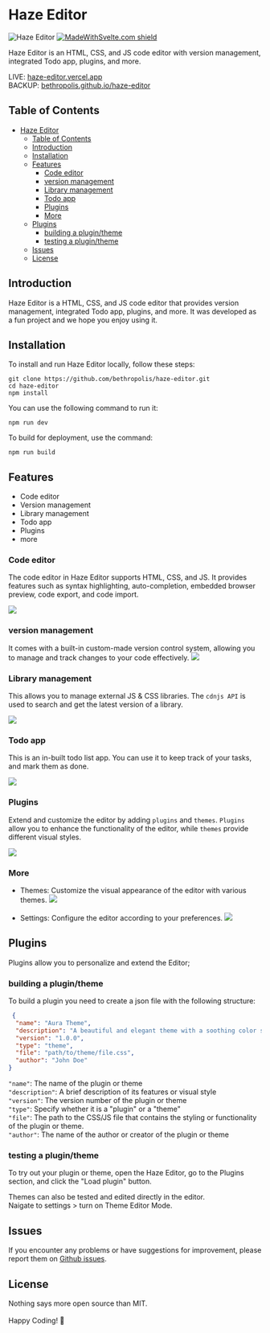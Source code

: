 # Haze Editor
![Haze Editor](githubassets/haze.png)
[![MadeWithSvelte.com shield](https://madewithsvelte.com/storage/repo-shields/4519-shield.svg)](https://madewithsvelte.com/p/haze-editor/shield-link)


Haze Editor is an HTML, CSS, and JS code editor with version management, integrated Todo app, plugins, and more.

LIVE: [haze-editor.vercel.app](https://haze-editor.vercel.app) <br>
BACKUP: [bethropolis.github.io/haze-editor](https://bethropolis.github.io/haze-editor/)


## Table of Contents
- [Haze Editor](#haze-editor)
  - [Table of Contents](#table-of-contents)
  - [Introduction](#introduction)
  - [Installation](#installation)
  - [Features](#features)
    - [Code editor](#code-editor)
    - [version management](#version-management)
    - [Library management](#library-management)
    - [Todo app](#todo-app)
    - [Plugins](#plugins)
    - [More](#more)
  - [Plugins](#plugins-1)
    - [building a plugin/theme](#building-a-plugintheme)
    - [testing a plugin/theme](#testing-a-plugintheme)
  - [Issues](#issues)
  - [License](#license)

## Introduction
Haze Editor is a HTML, CSS, and JS code editor that provides version management, integrated Todo app, plugins, and more. It was developed as a fun project and we hope you enjoy using it.

## Installation
To install and run Haze Editor locally, follow these steps:

```shell
git clone https://github.com/bethropolis/haze-editor.git
cd haze-editor
npm install
```

You can use the following command to run it:
```
npm run dev
```
To build for deployment, use the command:
```
npm run build
```

## Features
- Code editor
- Version management
- Library management
- Todo app
- Plugins
- more


### Code editor
The code editor in Haze Editor supports HTML, CSS, and JS. It provides features such as syntax highlighting, auto-completion, embedded browser preview, code export, and code import.

![](githubassets/code.png)

### version management
 It comes with a built-in custom-made version control system, allowing you to manage and track changes to your code effectively.
 ![](githubassets/git.png)

### Library management
This allows you to manage external JS & CSS libraries.
The `cdnjs API` is used to search and get the latest version of a library.

![](githubassets/Libraries.png)

### Todo app
This is an in-built todo list app.
You can use it to keep track of your tasks, and mark them as done.

![](githubassets/todo.png)

### Plugins
Extend and customize the editor by adding `plugins` and `themes`. `Plugins` allow you to enhance the functionality of the editor, while `themes` provide different visual styles.

![](githubassets/plugins.png)

### More
- Themes: Customize the visual appearance of the editor with various themes.
    ![](githubassets/dark.png)
    <br><br>
- Settings: Configure the editor according to your preferences.
    ![](githubassets/settings.png)




## Plugins

Plugins allow you to personalize and extend the Editor;
### building a plugin/theme
To build a plugin you need to create a json file with the following structure:
```json
 {
  "name": "Aura Theme",
  "description": "A beautiful and elegant theme with a soothing color scheme.",
  "version": "1.0.0",
  "type": "theme", 
  "file": "path/to/theme/file.css",
  "author": "John Doe"
}

 ```

`"name"`: The name of the plugin or theme<br>
`"description"`: A brief description of its features or visual style<br>
`"version"`: The version number of the plugin or theme<br>
`"type"`: Specify whether it is a "plugin" or a "theme"<br>
`"file"`: The path to the CSS/JS file that contains the styling or functionality of the plugin or theme.<br>
`"author"`: The name of the author or creator of the plugin or theme<br>


### testing a plugin/theme
To try out your plugin or theme, open the Haze Editor, go to the Plugins section, and click the "Load plugin" button.

Themes can also be tested and edited directly in the editor.<br/>
Naigate to settings > turn on Theme Editor Mode.

## Issues
If you encounter any problems or have suggestions for improvement, please report them on [Github issues](https://github.com/bethropolis/haze/issues).
## License
Nothing says more open source than MIT. <br><br>
Happy Coding! 💜

